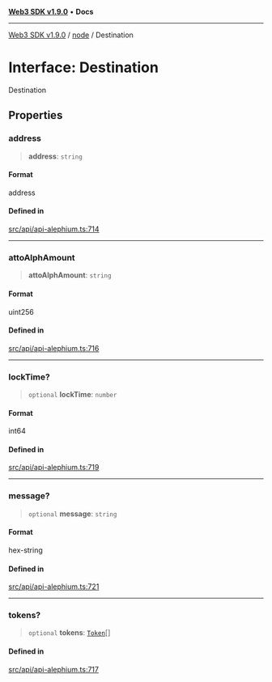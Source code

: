 [**Web3 SDK v1.9.0**](../../../README.md) • **Docs**

***

[Web3 SDK v1.9.0](../../../globals.md) / [node](../README.md) / Destination

# Interface: Destination

Destination

## Properties

### address

> **address**: `string`

#### Format

address

#### Defined in

[src/api/api-alephium.ts:714](https://github.com/Mystic-Nayy/alephium-web3/blob/ee41f5e0e7d7fb0b155fe62f05b2ac03772895ca/packages/web3/src/api/api-alephium.ts#L714)

***

### attoAlphAmount

> **attoAlphAmount**: `string`

#### Format

uint256

#### Defined in

[src/api/api-alephium.ts:716](https://github.com/Mystic-Nayy/alephium-web3/blob/ee41f5e0e7d7fb0b155fe62f05b2ac03772895ca/packages/web3/src/api/api-alephium.ts#L716)

***

### lockTime?

> `optional` **lockTime**: `number`

#### Format

int64

#### Defined in

[src/api/api-alephium.ts:719](https://github.com/Mystic-Nayy/alephium-web3/blob/ee41f5e0e7d7fb0b155fe62f05b2ac03772895ca/packages/web3/src/api/api-alephium.ts#L719)

***

### message?

> `optional` **message**: `string`

#### Format

hex-string

#### Defined in

[src/api/api-alephium.ts:721](https://github.com/Mystic-Nayy/alephium-web3/blob/ee41f5e0e7d7fb0b155fe62f05b2ac03772895ca/packages/web3/src/api/api-alephium.ts#L721)

***

### tokens?

> `optional` **tokens**: [`Token`](Token.md)[]

#### Defined in

[src/api/api-alephium.ts:717](https://github.com/Mystic-Nayy/alephium-web3/blob/ee41f5e0e7d7fb0b155fe62f05b2ac03772895ca/packages/web3/src/api/api-alephium.ts#L717)
